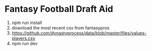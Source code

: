 # Fantasy Football Draft Aid

1. npm run install 
2. download the most recent csv from fantasypros 
3. https://github.com/dynastyprocess/data/blob/master/files/values-players.csv
4. npm run dev